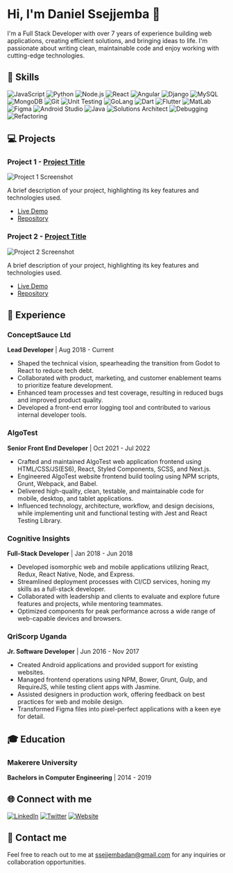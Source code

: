 # Hi, I'm Daniel Ssejjemba 👋

I'm a Full Stack Developer with over 7 years of experience building web applications, creating efficient solutions, and bringing ideas to life. I'm passionate about writing clean, maintainable code and enjoy working with cutting-edge technologies.

## 🚀 Skills

![JavaScript](https://img.shields.io/badge/JavaScript-blue?style=flat-square&logo=javascript&logoColor=white)
![Python](https://img.shields.io/badge/Python-blue?style=flat-square&logo=python&logoColor=white)
![Node.js](https://img.shields.io/badge/Node.js-blue?style=flat-square&logo=node.js&logoColor=white)
![React](https://img.shields.io/badge/React-blue?style=flat-square&logo=react&logoColor=white)
![Angular](https://img.shields.io/badge/Angular-blue?style=flat-square&logo=angular&logoColor=white)
![Django](https://img.shields.io/badge/Django-blue?style=flat-square&logo=django&logoColor=white)
![MySQL](https://img.shields.io/badge/MySQL-blue?style=flat-square&logo=mysql&logoColor=white)
![MongoDB](https://img.shields.io/badge/MongoDB-blue?style=flat-square&logo=mongodb&logoColor=white)
![Git](https://img.shields.io/badge/Git-blue?style=flat-square&logo=git&logoColor=white)
![Unit Testing](https://img.shields.io/badge/Unit_Testing-green?style=flat-square&logo=checkmarx&logoColor=white)
![GoLang](https://img.shields.io/badge/GoLang-blue?style=flat-square&logo=go&logoColor=white)
![Dart](https://img.shields.io/badge/Dart-blue?style=flat-square&logo=dart&logoColor=white)
![Flutter](https://img.shields.io/badge/Flutter-blue?style=flat-square&logo=flutter&logoColor=white)
![MatLab](https://img.shields.io/badge/MatLab-blue?style=flat-square&logo=mathworks&logoColor=white)
![Figma](https://img.shields.io/badge/Figma-blue?style=flat-square&logo=figma&logoColor=white)
![Android Studio](https://img.shields.io/badge/Android_Studio-blue?style=flat-square&logo=android-studio&logoColor=white)
![Java](https://img.shields.io/badge/Java-blue?style=flat-square&logo=java&logoColor=white)
![Solutions Architect](https://img.shields.io/badge/Solutions_Architect-green?style=flat-square&logo=aws&logoColor=white)
![Debugging](https://img.shields.io/badge/Debugging-green?style=flat-square&logo=gitpod&logoColor=white)
![Refactoring](https://img.shields.io/badge/Refactoring-green?style=flat-square&logo=sourcegraph&logoColor=white)

## 💻 Projects

### Project 1 - [Project Title](https://github.com/yourusername/project1)

![Project 1 Screenshot](path/to/project1-screenshot.png)

A brief description of your project, highlighting its key features and technologies used.

- [Live Demo](https://project1.example.com)
- [Repository](https://github.com/yourusername/project1)

### Project 2 - [Project Title](https://github.com/yourusername/project2)

![Project 2 Screenshot](path/to/project2-screenshot.png)

A brief description of your project, highlighting its key features and technologies used.

- [Live Demo](https://project2.example.com)
- [Repository](https://github.com/yourusername/project2)

## 🌟 Experience

### ConceptSauce Ltd

**Lead Developer** | Aug 2018 - Current

- Shaped the technical vision, spearheading the transition from Godot to React to reduce tech debt.
- Collaborated with product, marketing, and customer enablement teams to prioritize feature development.
- Enhanced team processes and test coverage, resulting in reduced bugs and improved product quality.
- Developed a front-end error logging tool and contributed to various internal developer tools.

### AlgoTest

**Senior Front End Developer** | Oct 2021 - Jul 2022

- Crafted and maintained AlgoTest web application frontend using HTML/CSS/JS(ES6), React, Styled Components, SCSS, and Next.js.
- Engineered AlgoTest website frontend build tooling using NPM scripts, Grunt, Webpack, and Babel.
- Delivered high-quality, clean, testable, and maintainable code for mobile, desktop, and tablet applications.
- Influenced technology, architecture, workflow, and design decisions, while implementing unit and functional testing with Jest and React Testing Library.

### Cognitive Insights

**Full-Stack Developer** | Jan 2018 - Jun 2018

- Developed isomorphic web and mobile applications utilizing React, Redux, React Native, Node, and Express.
- Streamlined deployment processes with CI/CD services, honing my skills as a full-stack developer.
- Collaborated with leadership and clients to evaluate and explore future features and projects, while mentoring teammates.
- Optimized components for peak performance across a wide range of web-capable devices and browsers.

### QriScorp Uganda

**Jr. Software Developer** | Jun 2016 - Nov 2017

- Created Android applications and provided support for existing websites.
- Managed frontend operations using NPM, Bower, Grunt, Gulp, and RequireJS, while testing client apps with Jasmine.
- Assisted designers in production work, offering feedback on best practices for web and mobile design.
- Transformed Figma files into pixel-perfect applications with a keen eye for detail.

## 🎓 Education

### Makerere University

**Bachelors in Computer Engineering** | 2014 - 2019

## 🌐 Connect with me

[![LinkedIn](https://img.shields.io/badge/LinkedIn-blue?style=flat-square&logo=linkedin&logoColor=white)](https://www.linkedin.com/in/daniel-ssejjemba)
[![Twitter](https://img.shields.io/badge/Twitter-blue?style=flat-square&logo=twitter&logoColor=white)](https://twitter.com/ssejjembadan)
[![Website](https://img.shields.io/badge/Website-blue?style=flat-square-square&logo=google-chrome&logoColor=white)](https://ssejjembadan.com/)

## 📩 Contact me

Feel free to reach out to me at ssejjembadan@gmail.com for any inquiries or collaboration opportunities.
